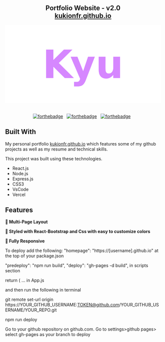 <h2 align="center">
  Portfolio Website - v2.0<br/>
  <a href="https://kukionfr.github.io" target="_blank">kukionfr.github.io</a>
</h2>
<div align="center">
  <img alt="Demo" src="./src/Assets/Kyu_logo_transparent.png" />
</div>

<br/>

<center>

[![forthebadge](https://forthebadge.com/images/badges/built-with-love.svg)](https://forthebadge.com) &nbsp;
[![forthebadge](https://forthebadge.com/images/badges/made-with-javascript.svg)](https://forthebadge.com) &nbsp;
[![forthebadge](https://forthebadge.com/images/badges/open-source.svg)](https://forthebadge.com) &nbsp;


</center>

## Built With

My personal portfolio <a href="https://kukionfr.github.io" target="_blank">kukionfr.github.io</a> which features some of my github projects as well as my resume and technical skills.<br/>

This project was built using these technologies.

- React.js
- Node.js
- Express.js
- CSS3
- VsCode
- Vercel

## Features

**📖 Multi-Page Layout**

**🎨 Styled with React-Bootstrap and Css with easy to customize colors**

**📱 Fully Responsive**

To deploy add the following:
 "homepage": "https://[username].github.io" at the top of your package.json

 "predeploy": "npm run build",
  "deploy": "gh-pages -d build",  in scripts section
 
return (
      <Router basename={process.env.PUBLIC_URL}>
         ...
 in App.js

and then run the following in terminal

git remote set-url origin https://YOUR_GITHUB_USERNAME:TOKEN@github.com/YOUR_GITHUB_USERNAME/YOUR_REPO.git

npm run deploy

Go to your github repository on github.com.
Go to settings>github pages> select gh-pages as your branch to deploy